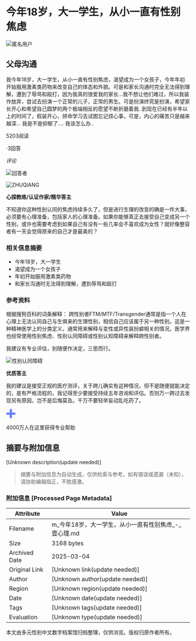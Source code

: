# 今年18岁，大一学生，从小一直有性别焦虑

![匿名用户](https://ossimg.xinli001.com/20181126/012930b1f5feb6367356431b9eb03a83.jpg!80?x-oss-process=image/resize,w_100)

## 父母沟通

我今年18岁，大一学生，从小一直有性别焦虑，渴望成为一个女孩子，今年年初开始服用激素类药物来改变自己的体态和外貌。可是和家长沟通时完全无法得到理解，遭到了辱骂和殴打，因为我真的很爱我的家长...我不想让他们难过，所以我装作放弃，尝试去扮演一个正常的儿子，正常的男生。可是扮演终究是扮演，希望家长开心和希望自己圆梦的两个极端相反的愿望不断折磨着我..到现在已经有半年以上的时间了，假装开心，拼命学习去试图忘记烦心事，可是，内心的痛苦只是越来越深... 我是不是抑郁了.... 我该怎么办..

5203阅读

·3回答

*评论*

![回答者](//static.xinli001.com/node-website/public/img/answer-title.c2f2273a.png)

![ZHUQIANG](https://ossimg.xinli001.com/20190323/0f3719139c6f1fe0193c605e03970890.jpg?x-oss-process=image/resize,w_100)

**心探教练/认证作家/精华答主**

不知道你这种性别认同的焦虑持续多久了，但是进行生理的改变的确是一件大事，必须要有心理准备，包括家人的心理准备。如果你能够真正去接受自己变成另一个性别，或许也需要考虑到如果自己有没有一些几率会不喜欢成为女性？就好像整容者有一天会觉得原来的自己才是最美的？

### 相关信息摘要
- 今年18岁，大一学生
- 渴望成为一个女孩子
- 年初开始服用激素类药物
- 和家长沟通时无法得到理解，遭到辱骂和殴打

### 参考资料
根据搜狗百科的词条解释：
跨性别者FTM/MTF/Transgender通常是指一个人在心理上无法认同自己与生俱来的生理性别，相信自己应该属于另一种性别。这是一种精神医学上的分类定义，通常用来解释与变性或异性装扮癖相关的情况。医学界也经常使用性别焦虑、性别认同障碍或性别认知障碍来解释跨性别者。

我建议有专业评估，别随便作决定，三思而行。

![性别认同障碍](https://image.xinli001.com/images/avatar.jpg?x-oss-process=image/resize,w_100)

**优质答主** 

我的建议是接受正规的医疗测评，关于跨儿确实有这种情况，但不是随便就能决定的，是有严格流程的，我记得至少要接受持续五年咨询和评估。否则万一跨过去发现另有原因，岂不是后悔莫及。千万不要轻举妄动乱吃药了。

![分享](data:image/png;base64,iVBORw0KGgoAAAANSUhEUgAAABoAAAAaCAYAAACpSkzOAAAAAXNSR0IArs4c6QAAAMRJREFUSEtjZCAS1K/6z/bq5p8mBgaGOKiWRWLqLHWNYYy/iDGCkRhFIDWZzb87GP7/L0dRz8jYOb2WtYIYM0ix6BnD//+SaBY9n17LKkVdi5p+/cdm4PQ6NqIcS5QicNCNWoQWzqNBh5HwiE51KDkePZ8Qk0HwqWFkfM7AwAAuQRix5nhKLUDXz8jYCbIIM8dT36LndLUIs7Ckvo86GemWGIh1/GhZh5HCR4MOPQSILusGX9BhK6oYGWnQOKFXc4vSBiQA9LWQ7/giNa0AAAAASUVORK5CYII=)

4000万人在这里获得专业帮助
<!-- tcd_original_link https://m.xinli001.com/qa/100163415?source=activity-329& -->


## 摘要与附加信息

<!-- tcd_abstract -->
[Unknown description(update needed)]
<!-- tcd_abstract_end -->

> 摘要与附加信息为自动生成，仅供检索与参考。如有错误或遗漏（未知），请协助编辑指正，不胜感激。

### 附加信息 [Processed Page Metadata]

| Attribute       | Value                                  |
|-----------------|----------------------------------------|
| Filename        | m_今年18岁，大一学生，从小一直有性别焦虑_-_壹心理.md                             |
| Size            | 3168 bytes                           |
| Archived Date   | 2025-03-04                             |
| Original Link   | [Unknown link(update needed)]                       |
| Author          | [Unknown author(update needed)]                               |
| Region          | [Unknown region(update needed)]                               |
| Date            | [Unknown date(update needed)]                                 |
| Tags            | [Unknown tags(update needed)]                                 |
| Evaluation            | [Unknown type(update needed)]                                 |
<!-- tcd_table_end -->

本文由多元性别中文数字档案馆归档整理，仅供浏览。版权归原作者所有。
